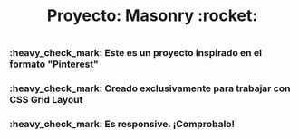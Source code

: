 <h1 align="center"> Proyecto: Masonry :rocket:<h1>

<h3> :heavy_check_mark: Este es un proyecto inspirado en el formato "Pinterest"</h3>

<h3> :heavy_check_mark: Creado exclusivamente para trabajar con CSS Grid Layout</h3>

<h3> :heavy_check_mark: Es responsive. ¡Comprobalo!</h3>
